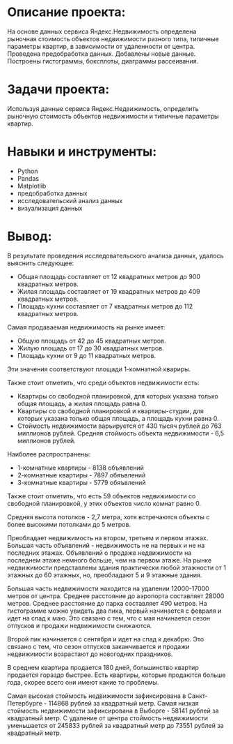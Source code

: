 # Описание проекта: #
На основе данных сервиса Яндекс.Недвижимость определена рыночная стоимость объектов недвижимости разного типа, типичные параметры квартир, в зависимости от удаленности от центра. Проведена предобработка данных. Добавлены новые данные. Построены гистограммы, боксплоты, диаграммы рассеивания.

# Задачи проекта: #
Используя данные сервиса Яндекс.Недвижимость, определить рыночную стоимость объектов недвижимости и типичные параметры квартир.

# Навыки и инструменты: #
* Python
* Pandas
* Matplotlib
* предобработка данных
* исследовательский анализ данных
* визуализация данных

# Вывод: #
В результате проведения исследовательского анализа данных, удалось выяснить следующее:
* Общая площадь составляет от 12 квадратных метров до 900 квадратных метров.
* Жилая площадь составляет от 19 квадратных метров до 409 квадратных метров.
* Площадь кухни составляет от 7 квадратных метров до 112 квадратных метров.
  
Самая продаваемая недвижимость на рынке имеет:
* Общую площадь от 42 до 45 квадратных метров.
* Жилую площадь от 17 до 30 квадратных метров.
* Площадь кухни от 9 до 11 квадратных метров.
  
Эти значения соответствуют площади 1-комнатной квариры.

Также стоит отметить, что среди объектов недвижимости есть:
* Квартиры со свободной планировкой, для которых указана только общая площадь, а жилая площадь равна 0.
* Квартиры со свободной планировкой и квартиры-студии, для которых указана только общая площадь, а площадь кухни равна 0.
* Стоймость недвижимости варьируется от 430 тысяч рублей до 763 миллионов рублей. Средняя стоймость объекта недвижимости - 6,5 миллионов рублей.

Наиболее распространены:
* 1-комнатные квартиры - 8138 объявлений
* 2-комнатные квартиры - 7897 обяъвлений
* 3-комнатные квартиры - 5779 обяъвлений

Также стоит отметить, что есть 59 объектов недвижимости со свободной планировкой, у этих объектов число комнат равно 0.

Средняя высота потолков - 2,7 метра, хотя встречаются объекты с более высокими потолками до 5 метров.

Преобладает недвижимость на втором, третьем и первом этажах.
Большая часть объявлений - недвижимость не на первых и не на последних этажах.
Объявлений о продаже недвижимости на последнем этаже немного больше, чем на первом этаже.
На рынке недвижимости представлены здания практически любой этажности от 1 этажных до 60 этажных, но, преобладают 5 и 9 этажные здания.

Большая часть недвижимости находится на удалении 12000-17000 метров от центра.
Среднее расстояние до аэропорта составляет 28000 метров.
Среднее расстояние до парка составляет 490 метров.
На гистограмме можно увидеть два пика, первый начинается с февраля и идет на спад к маю. Это связано с тем, что с мая начинается сезон отпусков и продажи недвижимости снижаются.

Второй пик начинается с сентября и идет на спад к декабрю. Это связано с тем, что сезон отпусков заканчивается и продажи недвижимости возрастают до новогодних праздников.

В среднем квартира продается 180 дней, большинство квартир продается гораздо быстрее. Есть квартиры, которые продаются больше года, скорее всего они имеют какие то проблемы.

Самая высокая стоймость недвижимости зафиксирована в Санкт-Петербурге - 114868 рублей за квадратный метр.
Самая низкая стоймость недвижимости зафиксирована в Выборге - 58141 рублей за квадратный метр.
С удаление от центра стоймость недвижимости уменьшается от 245833 рублей за квадратный метр до 73551 рублей за квадратный метр.
